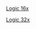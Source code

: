 [Logic 16x](https://www.mediafire.com/file/g4nm9ii85bnaol1/Logic_16x.zip/file)

[Logic 32x](https://www.mediafire.com/file/sr80bo2x14iq2dg/Logic_32x.zip/file)
